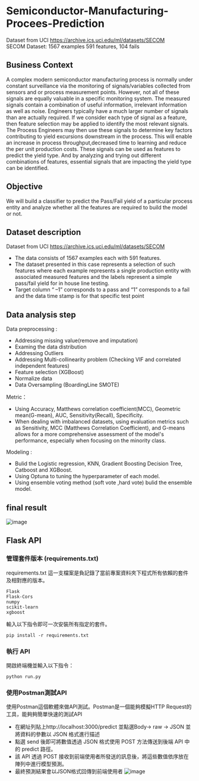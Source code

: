 # Semiconductor-Manufacturing-Procees-Prediction
Dataset from UCI https://archive.ics.uci.edu/ml/datasets/SECOM   
SECOM Dataset: 1567 examples 591 features, 104 fails

## Business Context
A complex modern semiconductor manufacturing process is normally under constant surveillance via the monitoring of signals/variables collected from sensors and or process measurement points. However, not all of these signals are equally valuable in a specific monitoring system. The measured signals contain a combination of useful information, irrelevant information as well as noise. Engineers typically have a much larger number of signals than are actually required. If we consider each type of signal as a feature, then feature selection may be applied to identify the most relevant signals. The Process Engineers may then use these signals to determine key factors contributing to yield excursions downstream in the process. This will enable an increase in process throughput,decreased time to learning and reduce the per unit production costs. These signals can be used as features to predict the yield type. And by analyzing and trying out different combinations of features, essential signals that are impacting the yield type can be identified.

## Objective
We will build a classifier to predict the Pass/Fail yield of a particular process entity and
analyze whether all the features are required to build the model or not.

## Dataset description
Dataset from UCI https://archive.ics.uci.edu/ml/datasets/SECOM 
* The data consists of 1567 examples each with 591 features.
* The dataset presented in this case represents a selection of such features where each example represents a single production entity with associated measured features and the labels represent a simple pass/fail yield for in house line testing.
* Target column “ –1” corresponds to a pass and “1” corresponds to a fail and the data time stamp is for that specific test point

## Data analysis step 
Data preprocessing : 
* Addressing missing value(remove and imputation)
* Examing the data distribution
* Addressing Outliers
* Addressing Multi-collinearity problem (Checking  VIF and correlated independent features)
* Feature selection (XGBoost)
* Normalize data
* Data Oversampling (BoardingLine SMOTE)  

Metric：
* Using Accuracy, Matthews correlation coefficient(MCC), Geometric mean(G-mean), AUC, Sensitivity(Recall), Specificity.
* When dealing with imbalanced datasets, using evaluation metrics such as Sensitivity, MCC (Matthews Correlation Coefficient), and G-means allows for a more comprehensive assessment of the model's performance, especially when focusing on the minority class.

Modeling : 
* Bulid the Logistic regression, KNN, Gradient Boosting Decision Tree, Catboost and XGBoost.
* Using Optuna to tuning the hyperparameter of each model.
* Using ensemble voting method (soft vote ,hard vote) bulid the ensemble model.

## final result 
![image](https://github.com/Eason0227/Semiconductor-Manufacturing-Procees-Prediction/assets/102510341/3d2c7d1b-e17b-4627-ae51-3f861e458ef0)

## Flask API
### 管理套件版本 (requirements.txt)  
requirements.txt 這一支檔案是負記錄了當前專案資料夾下程式所有依賴的套件及相對應的版本。  
```
Flask
Flask-Cors
numpy
scikit-learn
xgboost
```
輸入以下指令即可一次安裝所有指定的套件。
```
pip install -r requirements.txt
```
### 執行 API
開啟終端機並輸入以下指令：
```
python run.py
```
### 使用Postman測試API
使用Postman這個軟體來做API測試。Postman是一個能夠模擬HTTP Request的工具，能夠夠簡單快速的測試API
* 在網址列貼上http://localhost:3000/predict 並點選Body-> raw -> JSON 並將資料的參數以 JSON 格式進行描述 
* 點選 send 後即可將數值透過 JSON 格式使用 POST 方法傳送到後端 API 中的 predict 路徑。
* 該 API 透過 POST 接收到前端使用者所發送的訊息後，將這些數值依序放在陣列中進行模型預測。
* 最終預測結果會以JSON格式回傳到前端使用者
![image](https://github.com/Eason0227/Semiconductor-Manufacturing-Procees-Prediction/assets/102510341/ed76eebc-856e-4593-8db2-9d22fd0c97fa)


